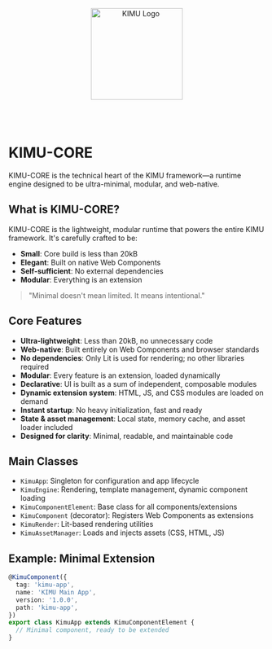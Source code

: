 <p align="center">
  <img src="/images/logo_kimu.png" alt="KIMU Logo" width="180" />
</p>
<br>
<br>

# KIMU-CORE

KIMU-CORE is the technical heart of the KIMU framework—a runtime engine designed to be ultra-minimal, modular, and web-native.


## What is KIMU-CORE?

KIMU-CORE is the lightweight, modular runtime that powers the entire KIMU framework. It's carefully crafted to be:

- **Small**: Core build is less than 20kB
- **Elegant**: Built on native Web Components
- **Self-sufficient**: No external dependencies
- **Modular**: Everything is an extension

> "Minimal doesn't mean limited. It means intentional."


## Core Features

- **Ultra-lightweight**: Less than 20kB, no unnecessary code
- **Web-native**: Built entirely on Web Components and browser standards
- **No dependencies**: Only Lit is used for rendering; no other libraries required
- **Modular**: Every feature is an extension, loaded dynamically
- **Declarative**: UI is built as a sum of independent, composable modules
- **Dynamic extension system**: HTML, JS, and CSS modules are loaded on demand
- **Instant startup**: No heavy initialization, fast and ready
- **State & asset management**: Local state, memory cache, and asset loader included
- **Designed for clarity**: Minimal, readable, and maintainable code

## Main Classes

- `KimuApp`: Singleton for configuration and app lifecycle
- `KimuEngine`: Rendering, template management, dynamic component loading
- `KimuComponentElement`: Base class for all components/extensions
- `KimuComponent` (decorator): Registers Web Components as extensions
- `KimuRender`: Lit-based rendering utilities
- `KimuAssetManager`: Loads and injects assets (CSS, HTML, JS)

## Example: Minimal Extension

```typescript
@KimuComponent({
  tag: 'kimu-app',
  name: 'KIMU Main App',
  version: '1.0.0',
  path: 'kimu-app',
})
export class KimuApp extends KimuComponentElement {
  // Minimal component, ready to be extended
}
```


